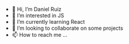 - 👋 Hi, I’m Daniel Ruiz
- 👀 I’m interested in JS
- 🌱 I’m currently learning React
- 💞️ I’m looking to collaborate on some projects
- 📫 How to reach me ...

<!---
1Nonamed/1Nonamed is a ✨ special ✨ repository because its `README.md` (this file) appears on your GitHub profile.
You can click the Preview link to take a look at your changes.
--->
